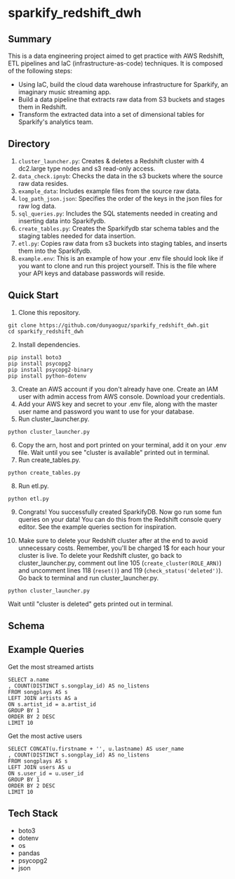 # sparkify_redshift_dwh

## Summary

This is a data engineering project aimed to get practice with AWS Redshift, ETL pipelines and IaC (infrastructure-as-code) techniques. It is composed of the following steps:

* Using IaC, build the cloud data warehouse infrastructure for Sparkify, an imaginary music streaming app. 
* Build a data pipeline that extracts raw data from S3 buckets and stages them in Redshift.
* Transform the extracted data into a set of dimensional tables for Sparkify's analytics team.

## Directory

1. `cluster_launcher.py`: Creates & deletes a Redshift cluster with 4 dc2.large type nodes and s3 read-only access.
2. `data_check.ipnyb`: Checks the data in the s3 buckets where the source raw data resides. 
3. `example_data`: Includes example files from the source raw data.
4. `log_path_json.json`: Specifies the order of the keys in the json files for raw log data.
5. `sql_queries.py`: Includes the SQL statements needed in creating and inserting data into Sparkifydb. 
6. `create_tables.py`: Creates the Sparkifydb star schema tables and the staging tables needed for data insertion.
7. `etl.py`: Copies raw data from s3 buckets into staging tables, and inserts them into the Sparkifydb.
8. `example.env`: This is an example of how your .env file should look like if you want to clone and run this project yourself. This is the file where your API keys and database passwords will reside. 

## Quick Start

1. Clone this repository.

``` 
git clone https://github.com/dunyaoguz/sparkify_redshift_dwh.git
cd sparkify_redshift_dwh
```

2. Install dependencies.

```
pip install boto3
pip install psycopg2
pip install psycopg2-binary
pip install python-dotenv
```

3. Create an AWS account if you don't already have one. Create an IAM user with admin access from AWS console. Download your credentials.
4. Add your AWS key and secret to your .env file, along with the master user name and password you want to use for your database.
5. Run cluster_launcher.py. 

```
python cluster_launcher.py
```

6. Copy the arn, host and port printed on your terminal, add it on your .env file. Wait until you see "cluster is available" printed out in terminal.
7. Run create_tables.py.

```
python create_tables.py
```

8. Run etl.py.

```
python etl.py
```

9. Congrats! You successfully created SparkifyDB. Now go run some fun queries on your data! You can do this from the Redshift console query editor. See the example queries section for inspiration.

10. Make sure to delete your Redshift cluster after at the end to avoid unnecessary costs. Remember, you'll be charged 1$ for each hour your cluster is live. To delete your Redshift cluster, go back to cluster_launcher.py, comment out line 105 (`create_cluster(ROLE_ARN)`) and uncomment lines 118 (`reset()`) and 119 (`check_status('deleted')`). Go back to terminal and run cluster_launcher.py. 

```
python cluster_launcher.py
```

Wait until "cluster is deleted" gets printed out in terminal.

## Schema



## Example Queries

Get the most streamed artists 

```
SELECT a.name
, COUNT(DISTINCT s.songplay_id) AS no_listens
FROM songplays AS s
LEFT JOIN artists AS a
ON s.artist_id = a.artist_id
GROUP BY 1
ORDER BY 2 DESC
LIMIT 10
```

Get the most active users

```
SELECT CONCAT(u.firstname + '', u.lastname) AS user_name
, COUNT(DISTINCT s.songplay_id) AS no_listens
FROM songplays AS s
LEFT JOIN users AS u
ON s.user_id = u.user_id
GROUP BY 1
ORDER BY 2 DESC
LIMIT 10
```

## Tech Stack
* boto3
* dotenv
* os
* pandas
* psycopg2
* json
